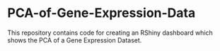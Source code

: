 # PCA-of-Gene-Expression-Data
This repository contains code for creating an RShiny dashboard which shows the PCA of a Gene Expression Dataset.
